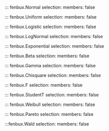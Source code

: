 ::: fenbux.Normal
    selection:
        members: false

::: fenbux.Uniform
    selection:
        members: false

::: fenbux.Logistic
    selection:
        members: false

::: fenbux.LogNormal
    selection:
        members: false

::: fenbux.Exponential
    selection:
        members: false

::: fenbux.Beta
    selection:
        members: false

::: fenbux.Gamma
    selection:
        members: false

::: fenbux.Chisquare
    selection:
        members: false

::: fenbux.F
    selection:
        members: false

::: fenbux.StudentT
    selection:
        members: false

::: fenbux.Weibull
    selection:
        members: false
        
::: fenbux.Pareto
    selection:
        members: false

:::fenbux.Wald
    selection:
        members: false



